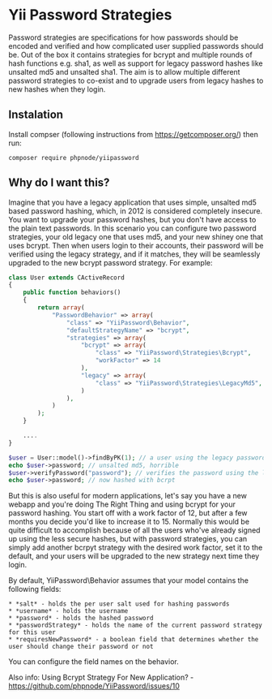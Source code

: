 # Yii Password Strategies

Password strategies are specifications for how passwords should be encoded and verified
and how complicated user supplied passwords should be. Out of the box it contains strategies
for bcrypt and multiple rounds of hash functions e.g. sha1, as well as support for legacy password
hashes like unsalted md5 and unsalted sha1. The aim is to allow multiple different password strategies to co-exist
and to upgrade users from legacy hashes to new hashes when they login.

## Instalation

Install compser (following instructions from https://getcomposer.org/) then run:

    composer require phpnode/yiipassword

## Why do I want this?

Imagine that you have a legacy application that uses simple, unsalted md5 based password
hashing, which, in 2012 is considered completely insecure. You want to upgrade your password
hashes, but you don't have access to the plain text passwords. In this scenario you can
configure two password strategies, your old legacy one that uses md5, and your new shiney one
that uses bcrypt. Then when users login to their accounts, their password will be verified using
the legacy strategy, and if it matches, they will be seamlessly upgraded to the new bcrypt password
strategy. For example:

```php
class User extends CActiveRecord
{
	public function behaviors()
	{
		return array(
			"PasswordBehavior" => array(
				"class" => "YiiPassword\Behavior",
				"defaultStrategyName" => "bcrypt",
				"strategies" => array(
					"bcrypt" => array(
						"class" => "YiiPassword\Strategies\Bcrypt",
						"workFactor" => 14
					),
					"legacy" => array(
						"class" => "YiiPassword\Strategies\LegacyMd5",
					)
				),
			)
		);
	}

	....
}

$user = User::model()->findByPK(1); // a user using the legacy password strategy
echo $user->password; // unsalted md5, horrible
$user->verifyPassword("password"); // verifies the password using the legacy strategy, and rehashes based on bcrypt strategy
echo $user->password; // now hashed with bcrpt
```

But this is also useful for modern applications, let's say you have a new webapp and you're doing The Right Thing
and using bcrypt for your password hashing. You start off with a work factor of 12, but after a few months you decide
you'd like to increase it to 15. Normally this would be quite difficult to accomplish because of all the users who've already
signed up using the less secure hashes, but with password strategies, you can simply add another bcrpyt strategy with the
desired work factor, set it to the default, and your users will be upgraded to the new strategy next time they login.

By default, YiiPassword\Behavior assumes that your model contains the following fields:

	* *salt* - holds the per user salt used for hashing passwords
	* *username* - holds the username
	* *password* - holds the hashed password
	* *passwordStrategy* - holds the name of the current password strategy for this user
	* *requiresNewPassword* - a boolean field that determines whether the user should change their password or not


You can configure the field names on the behavior.

Also info: Using Bcrypt Strategy For New Application? - https://github.com/phpnode/YiiPassword/issues/10
